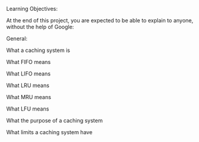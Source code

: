 Learning Objectives:

At the end of this project, you are expected to be able to explain to anyone, without the help of Google:

General:

What a caching system is

What FIFO means

What LIFO means

What LRU means

What MRU means

What LFU means

What the purpose of a caching system

What limits a caching system have